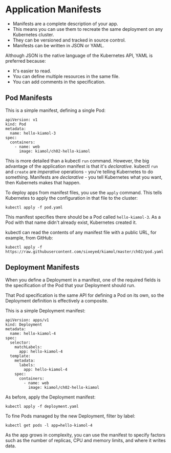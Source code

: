 # Application Manifests

- Manifests are a complete description of your app.
- This means you can use them to recreate the same deployment on any Kubernetes cluster.
- They can be versioned and tracked in source control.
- Manifests can be written in JSON or YAML. 
  
Although JSON is the native language of the Kubernetes API, YAML is preferred because:

- It's easier to read.
- You can define multiple resources in the same file.
- You can add comments in the specification.

## Pod Manifests

This is a simple manifest, defining a single Pod:

```
apiVersion: v1
kind: Pod
metadata:
  name: hello-kiamol-3
spec:
  containers:
    - name: web
      image: kiamol/ch02-hello-kiamol
```

This is more detailed than a kubectl `run` command. However, the big advantage of the application manifest is that it's *declarative*. kubectl `run` and `create` are *imperative* operations - you're telling Kubernetes to do something. Manifests are *declarative* - you tell Kubernetes what you want, then Kubernets makes that happen.

To deploy apps from manifest files, you use the `apply` command. This tells Kubernetes to apply the configuration in that file to the cluster:

`kubectl apply -f pod.yaml`

This manifest specifies there should be a Pod called `hello-kiamol-3`. As a Pod with that name didn't already exist, Kubernetes created it.

kubectl can read the contents of any manifest file with a public URL, for example, from GitHub:

`kubectl apply -f https://raw.githubusercontent.com/sixeyed/kiamol/master/ch02/pod.yaml`

## Deployment Manifests

When you define a Deployment in a manifest, one of the required fields is the specification of the Pod that your Deployment should run.

That Pod specification is the same API for defining a Pod on its own, so the Deployment definition is effectively a composite.

This is a simple Deployment manifest:

```
apiVersion: apps/v1
kind: Deployment
metadata:
  name: hello-kiamol-4
spec:
  selector:
    matchLabels:
      app: hello-kiamol-4
  template:
    metadata:
      labels:
        app: hello-kiamol-4
    spec:
      containers:
        - name: web
          image: kiamol/ch02-hello-kiamol
```

As before, apply the Deployment manifest:

`kubectl apply -f deployment.yaml`

To fine Pods managed by the new Deployment, filter by label:

`kubectl get pods -l app=hello-kiamol-4`

As the app grows in complexity, you can use the manifest to specify factors such as the number of replicas, CPU and memory limits, and where it writes data.
